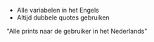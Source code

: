 * Alle variabelen in het Engels
* Altijd dubbele quotes gebruiken

"Alle prints naar de gebruiker in het Nederlands"